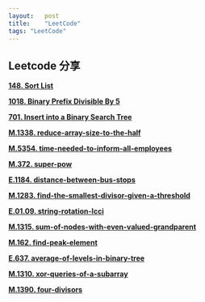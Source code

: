 ```yaml
---
layout:   post
title:    "LeetCode"
tags: "LeetCode"
---
```


## Leetcode 分享

**[148. Sort List](./LeetCode/148)**

**[1018. Binary Prefix Divisible By 5](./LeetCode/1018)**

**[701. Insert into a Binary Search Tree](./LeetCode/701)**

**[M.1338. reduce-array-size-to-the-half](./LeetCode/1338.md)**

**[M.5354. time-needed-to-inform-all-employees](./LeetCode/5354.md)**

**[M.372. super-pow](./LeetCode/372.md)**

**[E.1184. distance-between-bus-stops](./LeetCode/1184.md)**

**[M.1283. find-the-smallest-divisor-given-a-threshold](./LeetCode/1283.md)**

**[E.01.09. string-rotation-lcci](./LeetCode/01.09.md)**

**[M.1315. sum-of-nodes-with-even-valued-grandparent](./LeetCode/1315.md)**

**[M.162. find-peak-element](./LeetCode/162.md)**

**[E.637. average-of-levels-in-binary-tree](./LeetCode/637.md)**

**[M.1310. xor-queries-of-a-subarray](./LeetCode/1310.md)**

**[M.1390. four-divisors](./LeetCode/1390.md)**
